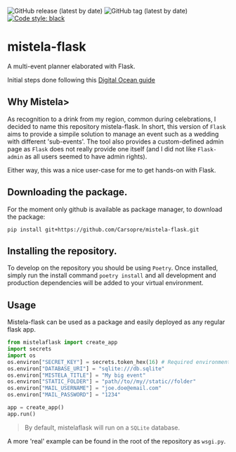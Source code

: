 ![GitHub release (latest by date)](https://img.shields.io/github/v/release/carsopre/mistela-flask)
![GitHub tag (latest by date)](https://img.shields.io/github/v/tag/carsopre/mistela-flask)
[![Code style: black](https://img.shields.io/badge/code%20style-black-000000.svg)](https://github.com/psf/black)

# mistela-flask
A multi-event planner elaborated with Flask.

Initial steps done following this [Digital Ocean guide](https://www.digitalocean.com/community/tutorials/how-to-add-authentication-to-your-app-with-flask-login#step-7-setting-up-the-authorization-function)

## Why Mistela>
As recognition to a drink from my region, common during celebrations, I decided to name this repository mistela-flask.
In short, this version of `Flask` aims to provide a simpile solution to manage an event such as a wedding with different 'sub-events'. The tool also provides a custom-defined admin page as `Flask` does not really provide one itself (and I did not like `Flask-admin` as all users seemed to have admin rights).

Either way, this was a nice user-case for me to get hands-on with Flask.

## Downloading the package.
For the moment only github is available as package manager, to download the package:
```cli
pip install git+https://github.com/Carsopre/mistela-flask.git
```

## Installing the repository.
To develop on the repository you should be using `Poetry`. Once installed, simply run the install command `poetry install` and all development and production dependencies will be added to your virtual environment.

## Usage
Mistela-flask can be used as a package and easily deployed as any regular flask app.
```python
from mistelaflask import create_app
import secrets
import os
os.environ["SECRET_KEY"] = secrets.token_hex(16) # Required environment variable.
os.environ["DATABASE_URI"] = "sqlite:///db.sqlite"
os.environ["MISTELA_TITLE"] = "My big event"
os.environ["STATIC_FOLDER"] = "path//to//my//static//folder"
os.environ["MAIL_USERNAME"] = "joe.doe@email.com"
os.environ["MAIL_PASSWORD"] = "1234"

app = create_app() 
app.run()
```
> By default, mistelaflask will run on a `SQLite` database.

A more 'real' example can be found in the root of the repository as `wsgi.py`.


